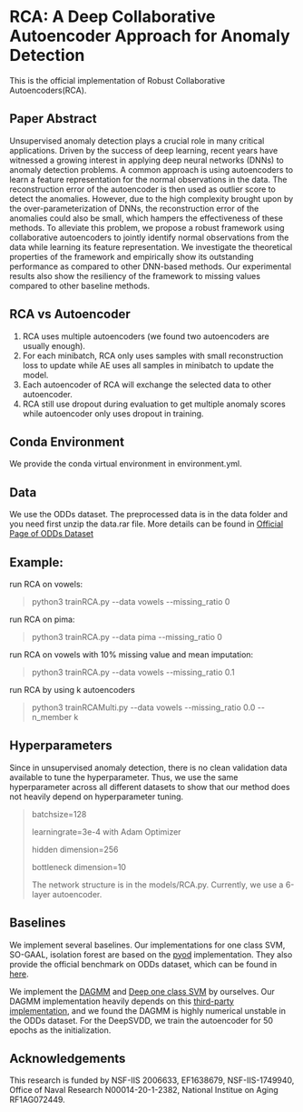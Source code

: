 # RCA: A Deep Collaborative Autoencoder Approach for Anomaly Detection
This is the official implementation of Robust Collaborative Autoencoders(RCA). 

## Paper Abstract
Unsupervised anomaly detection plays a crucial role in many critical applications.
Driven by the success of deep learning, recent years have witnessed a growing interest in applying deep neural networks (DNNs) to anomaly detection problems. A common approach is using autoencoders to learn a feature representation for the normal observations in the data. The reconstruction error of the autoencoder is then used as outlier score to detect the anomalies. However, due to the high complexity brought upon by the over-parameterization of DNNs, the reconstruction error of the anomalies could also be small, which hampers the effectiveness of these methods. To alleviate this problem, we propose a robust framework using collaborative autoencoders to jointly identify normal observations from the data while learning its feature representation. We investigate the theoretical properties of the framework and empirically show its outstanding performance as compared to other DNN-based methods. Our experimental results also show the resiliency of the framework to missing values compared to other baseline methods.

## RCA vs Autoencoder
1. RCA uses multiple autoencoders (we found two autoencoders are usually enough).
2. For each minibatch, RCA only uses samples with small reconstruction loss to update while AE uses all samples in minibatch to update the model.
3. Each autoencoder of RCA will exchange the selected data to other autoencoder.
4. RCA still use dropout during evaluation to get multiple anomaly scores while autoencoder only uses dropout in training.

## Conda Environment
We provide the conda virtual environment in environment.yml. 

## Data
We use the ODDs dataset. The preprocessed data is in the data folder and you need first unzip the data.rar file.
More details can be found in [Official Page of ODDs Dataset](http://odds.cs.stonybrook.edu/)

## Example: 
run RCA on vowels:

> python3 trainRCA.py --data vowels --missing_ratio 0

run RCA on pima:

> python3 trainRCA.py --data pima --missing_ratio 0

run RCA on vowels with 10% missing value and mean imputation:

> python3 trainRCA.py --data vowels --missing_ratio 0.1

run RCA by using k autoencoders

> python3 trainRCAMulti.py --data vowels --missing_ratio 0.0 --n_member k

## Hyperparameters
Since in unsupervised anomaly detection, there is no clean validation data available to tune the hyperparameter. Thus, we use the same hyperparameter across all different datasets to show that our method does not heavily depend on hyperparameter tuning. 
> batchsize=128
>
>learningrate=3e-4 with Adam Optimizer
>
>hidden dimension=256
>
>bottleneck dimension=10
>
>The network structure is in the models/RCA.py. Currently, we use a 6-layer autoencoder.


## Baselines
We implement several baselines. Our implementations for one class SVM, SO-GAAL, isolation forest are based on the [pyod](https://github.com/yzhao062/pyod) implementation.
They also provide the official benchmark on ODDs dataset, which can be found in [here](https://pyod.readthedocs.io/en/latest/benchmark.html).

We implement the [DAGMM](https://openreview.net/forum?id=BJJLHbb0-) and [Deep one class SVM](http://proceedings.mlr.press/v80/ruff18a.html) by ourselves. Our DAGMM implementation heavily depends on this [third-party implementation](https://github.com/danieltan07/dagmm), and we found the DAGMM is highly numerical unstable in the ODDs dataset.
For the DeepSVDD, we train the autoencoder for 50 epochs as the initialization. 

## Acknowledgements
This research is funded by NSF-IIS 2006633, EF1638679, NSF-IIS-1749940, Office of Naval Research N00014-20-1-2382, National Institue on Aging RF1AG072449.




